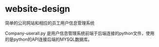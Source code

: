 # website-design
简单的公司网站和相应的员工用户信息管理系统

Company-userall.py  是用户信息管理系统前端于后端连接的python文件，使用的是python的API连接后端的MYSQL数据库。
